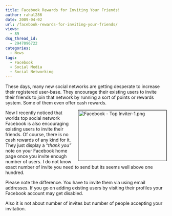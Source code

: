 ```yaml
---
title: Facebook Rewards for Inviting Your Friends!
author: rahul286
date: 2009-04-02
url: /facebook-rewards-for-inviting-your-friends/
views:
  - 89
dsq_thread_id:
  - 2947096722
categories:
  - News
tags:
  - Facebook
  - Social Media
  - Social Networking
---
```

These days, many new social networks are getting desperate to increase their registered user-base. They encourage their existing users to invite their friends to join that network by running a sort of points or rewards system. Some of them even offer cash rewards.

<img class="wp-image-51377" style="border: 1px solid black" src="http://cdn.devilsworkshop.org/files/2009/04/facebook-top-inviter-1.png" alt="Facebook - Top Inviter-1.png" width="275" height="158" align="right" />

Now I recently noticed that worlds top social network Facebook is also encouraging existing users to invite their friends. Of course, there is no cash rewards of any kind for it. They just display a &#8220;*thank you&#8221;* note on your Facebook home page once you invite enough number of users. I do not know exact number of invite you need to send but its seems well above one hundred.

Please note the difference. You have to invite them via using email addresses. If you go on adding existing users by visiting their profiles your Facebook account may get disabled.

Also it is not about number of invites but number of people accepting your invitation.
